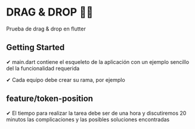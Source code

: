 # DRAG & DROP 🐱‍🏍

Prueba de drag & drop en flutter

## Getting Started

✔ main.dart contiene el esqueleto de la aplicación con un ejemplo sencillo del la funcionalidad requerida

✔ Cada equipo debe crear su rama, por ejemplo
 ## feature/token-position

✔ El tiempo para realizar la tarea debe ser de una hora y discutiremos 20 minutos las complicaciones y las posibles soluciones encontradas

